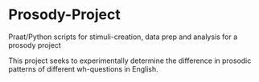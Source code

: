 # Prosody-Project
Praat/Python scripts for stimuli-creation, data prep and analysis for a prosody project

This project seeks to experimentally determine the difference in prosodic patterns of different wh-questions in English. 
